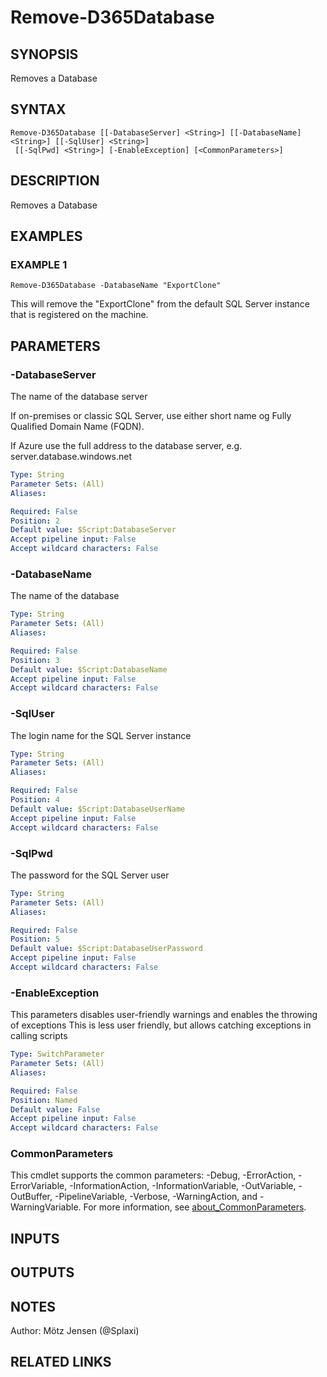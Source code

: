 ﻿---
external help file: d365fo.tools-help.xml
Module Name: d365fo.tools
online version:
schema: 2.0.0
---

# Remove-D365Database

## SYNOPSIS
Removes a Database

## SYNTAX

```
Remove-D365Database [[-DatabaseServer] <String>] [[-DatabaseName] <String>] [[-SqlUser] <String>]
 [[-SqlPwd] <String>] [-EnableException] [<CommonParameters>]
```

## DESCRIPTION
Removes a Database

## EXAMPLES

### EXAMPLE 1
```
Remove-D365Database -DatabaseName "ExportClone"
```

This will remove the "ExportClone" from the default SQL Server instance that is registered on the machine.

## PARAMETERS

### -DatabaseServer
The name of the database server

If on-premises or classic SQL Server, use either short name og Fully Qualified Domain Name (FQDN).

If Azure use the full address to the database server, e.g.
server.database.windows.net

```yaml
Type: String
Parameter Sets: (All)
Aliases:

Required: False
Position: 2
Default value: $Script:DatabaseServer
Accept pipeline input: False
Accept wildcard characters: False
```

### -DatabaseName
The name of the database

```yaml
Type: String
Parameter Sets: (All)
Aliases:

Required: False
Position: 3
Default value: $Script:DatabaseName
Accept pipeline input: False
Accept wildcard characters: False
```

### -SqlUser
The login name for the SQL Server instance

```yaml
Type: String
Parameter Sets: (All)
Aliases:

Required: False
Position: 4
Default value: $Script:DatabaseUserName
Accept pipeline input: False
Accept wildcard characters: False
```

### -SqlPwd
The password for the SQL Server user

```yaml
Type: String
Parameter Sets: (All)
Aliases:

Required: False
Position: 5
Default value: $Script:DatabaseUserPassword
Accept pipeline input: False
Accept wildcard characters: False
```

### -EnableException
This parameters disables user-friendly warnings and enables the throwing of exceptions
This is less user friendly, but allows catching exceptions in calling scripts

```yaml
Type: SwitchParameter
Parameter Sets: (All)
Aliases:

Required: False
Position: Named
Default value: False
Accept pipeline input: False
Accept wildcard characters: False
```

### CommonParameters
This cmdlet supports the common parameters: -Debug, -ErrorAction, -ErrorVariable, -InformationAction, -InformationVariable, -OutVariable, -OutBuffer, -PipelineVariable, -Verbose, -WarningAction, and -WarningVariable. For more information, see [about_CommonParameters](http://go.microsoft.com/fwlink/?LinkID=113216).

## INPUTS

## OUTPUTS

## NOTES
Author: Mötz Jensen (@Splaxi)

## RELATED LINKS
